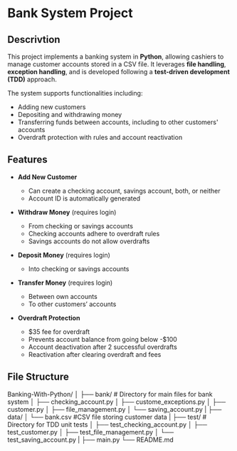 # Bank System Project


## Descrivtion

This project implements a banking system in **Python**, allowing cashiers to manage customer accounts stored in a CSV file. It leverages **file handling**, **exception handling**, and is developed following a **test-driven development (TDD)** approach.  

The system supports functionalities including:  
- Adding new customers  
- Depositing and withdrawing money  
- Transferring funds between accounts, including to other customers' accounts  
- Overdraft protection with rules and account reactivation  

## Features
- **Add New Customer**  
  - Can create a checking account, savings account, both, or neither  
  - Account ID is automatically generated  


- **Withdraw Money** (requires login)  
  - From checking or savings accounts  
  - Checking accounts adhere to overdraft rules  
  - Savings accounts do not allow overdrafts  

- **Deposit Money** (requires login)  
  - Into checking or savings accounts  

- **Transfer Money** (requires login)  
  - Between own accounts  
  - To other customers’ accounts  

- **Overdraft Protection**  
  - $35 fee for overdraft  
  - Prevents account balance from going below -$100  
  - Account deactivation after 2 successful overdrafts  
  - Reactivation after clearing overdraft and fees  


## File Structure
Banking-With-Python/
│
├── bank/ # Directory for main files for bank system 
│ ├── checking_account.py
│ ├── custome_exceptions.py
│ ├── customer.py
│ ├── file_management.py
│ └── saving_account.py
|
├── data/
│ └── bank.csv #CSV file storing customer data
|
├── test/ # Directory for TDD unit tests
│ ├── test_checking_account.py
│ ├── test_customer.py
│ ├── test_file_management.py
│ └── test_saving_account.py
|
├── main.py
└── README.md